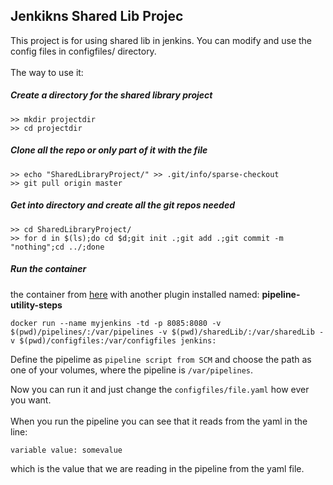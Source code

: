 ## Jenkikns Shared Lib Projec
This project is for using shared lib in jenkins.
You can modify and use the config files in configfiles/ directory.<br>
<br>
The way to use it:<br>
##### Create a directory for the shared library project
```
>> mkdir projectdir
>> cd projectdir
```

##### Clone all the repo or only part of it with the file
```
>> echo "SharedLibraryProject/" >> .git/info/sparse-checkout
>> git pull origin master
```

##### Get into directory and create all the git repos needed
```
>> cd SharedLibraryProject/
>> for d in $(ls);do cd $d;git init .;git add .;git commit -m "nothing";cd ../;done
```

##### Run the container
the container from [here](https://github.com/amiriry/Devops/tree/main/Jenkins/containers/no-plugins-installation-local-repo) with another plugin installed named: <b>pipeline-utility-steps</b>
```
docker run --name myjenkins -td -p 8085:8080 -v $(pwd)/pipelines/:/var/pipelines -v $(pwd)/sharedLib/:/var/sharedLib -v $(pwd)/configfiles:/var/configfiles jenkins:
```

Define the pipelime as ```pipeline script from SCM``` and choose the path as one of your volumes, where the pipeline is ```/var/pipelines```.<br>

Now you can run it and just change the ```configfiles/file.yaml``` how ever you want.<br>
<br>
When you run the pipeline you can see that it reads from the yaml in the line:<br>
```
variable value: somevalue
```
which is the value that we are reading in the pipeline from the yaml file.

